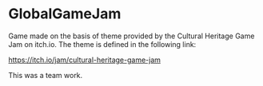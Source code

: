 # GlobalGameJam

Game made on the basis of theme provided by the Cultural Heritage Game Jam on itch.io. The theme is defined in the following link: 

https://itch.io/jam/cultural-heritage-game-jam

This was a team work.
